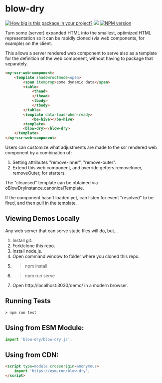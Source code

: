 # blow-dry

[![How big is this package in your project?](https://img.shields.io/bundlephobia/minzip/blow-dry?style=for-the-badge)](https://bundlephobia.com/result?p=blow-dry)
<img src="http://img.badgesize.io/https://cdn.jsdelivr.net/npm/blow-dry?compression=gzip">
[![NPM version](https://badge.fury.io/js/blow-dry.png)](http://badge.fury.io/js/blow-dry)

Turn some (server) expanded HTML into the smallest, optimized HTML representation so it can be rapidly cloned (via web components, for example) on the client.

This allows a server rendered web component to serve also as a template for the definition of the web component, without having to package that separately.

```html
<my-ssr-web-component>
    <template shadowrootmode=open>
        <span itemprop>some dynamic data</span>
        <table>
            <thead>
            </thead>
            <tbody>
            </tbody>
        </table>
        <template data-load-when-ready>
            <be-hive></be-hive>
        <template>
        <blow-dry></blow-dry>
    </template>
</my-ssr-web-component>
```

Users can customize what adjustments are made to the ssr rendered web component by a combination of:

1.  Setting attributes "remove-inner", "remove-outer".
2.  Extend this web component, and override getters removeInner, removeOuter, for starters.

The "cleansed" template can be obtained via oBlowDryInstance.canonicalTemplate.

If the component hasn't loaded yet, can listen for event "resolved" to be fired, and then pull in the template.


## Viewing Demos Locally

Any web server that can serve static files will do, but...

1.  Install git.
2.  Fork/clone this repo.
3.  Install node.js.
4.  Open command window to folder where you cloned this repo.
5.  > npm install
6.  > npm run serve
7.  Open http://localhost:3030/demo/ in a modern browser.

## Running Tests

```
> npm run test
```

## Using from ESM Module:

```JavaScript
import 'blow-dry/blow-dry.js';
```

## Using from CDN:

```html
<script type=module crossorigin=anonymous>
    import 'https://esm.run/blow-dry';
</script>
```

